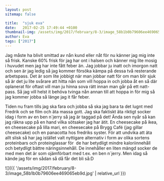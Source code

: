 ```yaml
---
layout: post
sitemap: false

title:  "sjuk eva"
date:   2017-02-25 17:49:44 +0100
thumbnail-img: /assets/img/2017/february/8-3/image_58b1b0b79606ee469065eb9d.jpg
author: Eva
tags: ["2017"]
---
```


Jag måste ha blivit smittad av nån kund eller nåt för nu känner jag mig inte så frisk. Kanske 60% frisk för jag har ont i halsen och känner mig lite mosig i huvudet men jag har inte fått feber än. Jag jobbar ju inatt och imorgon natt och sen är jag ledig så jag kommer försöka kämpa på dessa två resterande arbetspass. Det är som lite jobbigt när man jobbar natt för om man blir sjuk så är det ju lite svårare att hitta nån som vill hoppa in och jobba åt en så där oplanerat för oftast vill man ju hinna sova rätt innan man går på ett natt-pass. Så jag vill helst it behöva tvinga nån annan till att hoppa in för mig så jag kommer jobba så länge jag it får feber. 

Tiden nu fram tills jag ska fara och jobba så ska jag bara ta det lugnt med Fredrik och se film och äta massa gott. Jag ska faktiskt äta riktigt socker idag i form av en ben n´jerry så jag är taggad på det! Ända sen nyår så kan jag räkna upp på en hand vilka sötsaker jag har ätit. En cheesecake på ikea, en cheesecake på lilla mari, en cheesecake på Brygg Café (jag gillar cheesecake) och en panacotta hos fredriks syster. För att undvika att äta allt slisk så har jag istället valt nyttigare alternativ i form av olika sortens proteinbars och proteinglassar för  de har betydligt mindre kaloriinnehåll och betydligt bättre näringsinnehåll. De innehåller en liten mängd socker de med men det är som ojämförbart med t.ex. en ben n´jerry. Men idag så kände jag för en sådan så då får det bli så:D

![]({{ '/assets/img/2017/february/8-3/image_58b1b0b79606ee469065eb9d.jpg'  | relative_url }})

